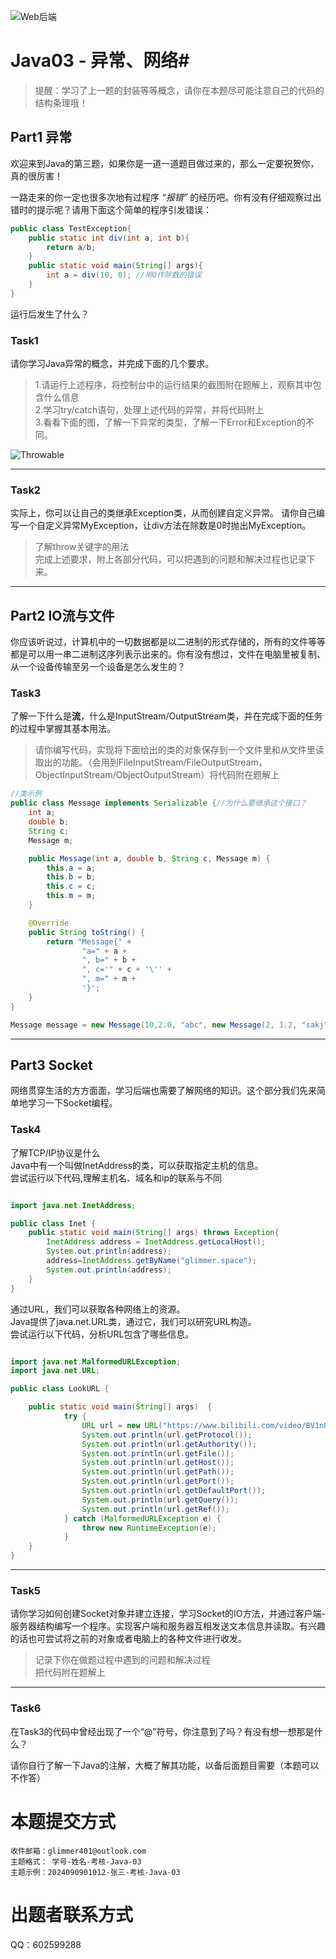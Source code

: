 ![Web后端](https://pic.imgdb.cn/item/64fdbcf1661c6c8e543bdfd9.png)
# Java03 - 异常、网络#

>提醒：学习了上一题的封装等等概念，请你在本题尽可能注意自己的代码的结构条理哦！


## Part1 异常 ##
欢迎来到Java的第三题，如果你是一道一道题目做过来的，那么一定要祝贺你，真的很厉害！

一路走来的你一定也很多次地有过程序 *“报错”* 的经历吧。你有没有仔细观察过出错时的提示呢？请用下面这个简单的程序引发错误：

```Java
public class TestException{
    public static int div(int a, int b){
        return a/b;
    }
    public static void main(String[] args){
        int a = div(10, 0); //用0作除数的错误
    }
}
```

运行后发生了什么？

### Task1 ###
请你学习Java异常的概念，并完成下面的几个要求。
>1.请运行上述程序，将控制台中的运行结果的截图附在题解上，观察其中包含什么信息<br/>
>2.学习try/catch语句，处理上述代码的异常，并将代码附上<br/>
>3.看看下面的图，了解一下异常的类型，了解一下Error和Exception的不同。

![Throwable](https://pic.imgdb.cn/item/64fdb9b9661c6c8e543b79f5.jpg)

-------

### Task2 ###
实际上，你可以让自己的类继承Exception类，从而创建自定义异常。
请你自己编写一个自定义异常MyException，让div方法在除数是0时抛出MyException。
>了解throw关键字的用法<br/>
>完成上述要求，附上各部分代码，可以把遇到的问题和解决过程也记录下来。

---------

## Part2 IO流与文件 ##
你应该听说过，计算机中的一切数据都是以二进制的形式存储的，所有的文件等等都是可以用一串二进制这序列表示出来的。你有没有想过，文件在电脑里被复制、从一个设备传输至另一个设备是怎么发生的？

### Task3 ###
了解一下什么是**流**，什么是InputStream/OutputStream类，并在完成下面的任务的过程中掌握其基本用法。
>请你编写代码，实现将下面给出的类的对象保存到一个文件里和从文件里读取出的功能。（会用到FileInputStream/FileOutputStream，ObjectInputStream/ObjectOutputStream）将代码附在题解上

```Java
//类示例
public class Message implements Serializable {//为什么要继承这个接口？
    int a;
    double b;
    String c;
    Message m;

    public Message(int a, double b, String c, Message m) {
        this.a = a;
        this.b = b;
        this.c = c;
        this.m = m;
    }

    @Override
    public String toString() {
        return "Message{" +
                "a=" + a +
                ", b=" + b +
                ", c='" + c + '\'' +
                ", m=" + m +
                '}';
    }
}
```
```Java
Message message = new Message(10,2.0, "abc", new Message(2, 1.2, "sakj", null));//具体对象示例
```
---------
## Part3 Socket ##
网络贯穿生活的方方面面，学习后端也需要了解网络的知识。这个部分我们先来简单地学习一下Socket编程。

### Task4 ###
了解TCP/IP协议是什么<br/>
Java中有一个叫做InetAddress的类，可以获取指定主机的信息。<br/>
尝试运行以下代码,理解主机名、域名和ip的联系与不同

```Java

import java.net.InetAddress;

public class Inet {
    public static void main(String[] args) throws Exception{
        InetAddress address = InetAddress.getLocalHost();
        System.out.println(address);
        address=InetAddress.getByName("glimmer.space");
        System.out.println(address);
    }
}
```
通过URL，我们可以获取各种网络上的资源。<br/>
Java提供了java.net.URL类，通过它，我们可以研究URL构造。<br/>
尝试运行以下代码，分析URL包含了哪些信息。

```Java

import java.net.MalformedURLException;
import java.net.URL;

public class LookURL {

    public static void main(String[] args)  {
            try {
                URL url = new URL("https://www.bilibili.com/video/BV1nU4y1i7Lt?share_source=copy_web");
                System.out.println(url.getProtocol());
                System.out.println(url.getAuthority());
                System.out.println(url.getFile());
                System.out.println(url.getHost());
                System.out.println(url.getPath());
                System.out.println(url.getPort());
                System.out.println(url.getDefaultPort());
                System.out.println(url.getQuery());
                System.out.println(url.getRef());
            } catch (MalformedURLException e) {
                throw new RuntimeException(e);
            }
    }
}
```
---------
### Task5 ###

请你学习如何创建Socket对象并建立连接，学习Socket的IO方法，并通过客户端-服务器结构编写一个程序。实现客户端和服务器互相发送文本信息并读取。有兴趣的话也可尝试将之前的对象或者电脑上的各种文件进行收发。

>记录下你在做题过程中遇到的问题和解决过程<br/>
>把代码附在题解上
--------
### Task6 ###
在Task3的代码中曾经出现了一个“@”符号，你注意到了吗？有没有想一想那是什么？

请你自行了解一下Java的注解，大概了解其功能，以备后面题目需要（本题可以不作答）

# 本题提交方式 #
    收件邮箱：glimmer401@outlook.com
    主题格式： 学号-姓名-考核-Java-03
    主题示例：2024090901012-张三-考核-Java-03

# 出题者联系方式 #
QQ：602599288